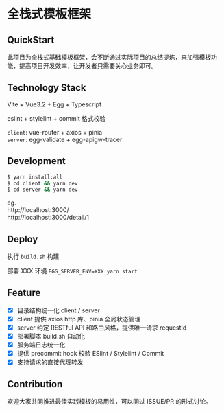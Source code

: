# 全栈式模板框架

## QuickStart

此项目为全栈式基础模板框架，会不断通过实际项目的总结提炼，来加强模板功能，提高项目开发效率，让开发者只需要关心业务即可。

## Technology Stack
Vite + Vue3.2 + Egg + Typescript

eslint + stylelint + commit 格式校验

```client```: vue-router + axios + pinia<br>
```server```: egg-validate + egg-apigw-tracer

## Development

```bash
$ yarn install:all
$ cd client && yarn dev
$ cd server && yarn dev
```
eg.<br>
http://localhost:3000/<br>http://localhost:3000/detail/1

## Deploy

执行 ```build.sh``` 构建

部署 XXX 环境 ```EGG_SERVER_ENV=XXX yarn start```

## Feature
* [x] 目录结构统一化 client / server
* [x] client 提供 axios http 库、pinia 全局状态管理
* [x] server 约定 RESTful API 和路由风格，提供唯一请求 requestId
* [x] 部署脚本 build.sh 自动化
* [x] 服务端日志统一化
* [x] 提供 precommit hook 校验 ESlint / Stylelint / Commit
* [x] 支持请求的直接代理转发

## Contribution
欢迎大家共同推进最佳实践模板的易用性，可以同过 ISSUE/PR 的形式讨论。